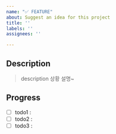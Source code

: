 ```yaml
---
name: "✅ FEATURE"
about: Suggest an idea for this project
title: ''
labels: ''
assignees: ''

---
```


## Description 

> description  상황 설명~

## Progress

- [ ] todo1 : 
- [ ] todo2 : 
- [ ] todo3 :
